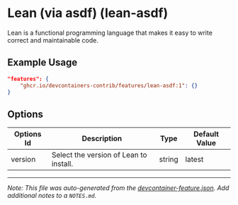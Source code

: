 
# Lean (via asdf) (lean-asdf)

Lean is a functional programming language that makes it easy to write correct and maintainable code.

## Example Usage

```json
"features": {
    "ghcr.io/devcontainers-contrib/features/lean-asdf:1": {}
}
```

## Options

| Options Id | Description | Type | Default Value |
|-----|-----|-----|-----|
| version | Select the version of Lean to install. | string | latest |



---

_Note: This file was auto-generated from the [devcontainer-feature.json](https://github.com/devcontainers-contrib/features/blob/main/src/lean-asdf/devcontainer-feature.json).  Add additional notes to a `NOTES.md`._
